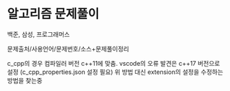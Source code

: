 # 알고리즘 문제풀이

백준, 삼성, 프로그래머스

문제출처/사용언어/문제번호/소스+문제풀이정리

c_cpp의 경우 컴파일러 버전 c++11에 맞춤.
vscode의 오류 발견은 c++17 버전으로 설정 (c_cpp_properties.json 설정 필요)
위 방법 대신 extension의 설정을 수정하는 방법을 찾는중